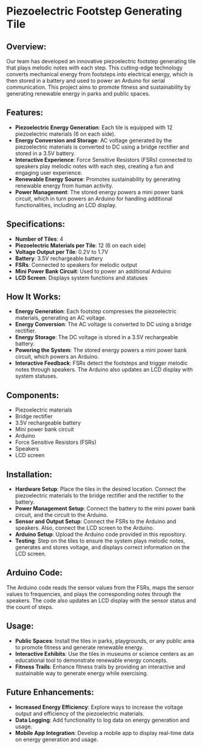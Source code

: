 # Piezoelectric Footstep Generating Tile

## Overview:
Our team has developed an innovative piezoelectric footstep generating tile that plays melodic notes with each step. This cutting-edge technology converts mechanical energy from footsteps into electrical energy, which is then stored in a battery and used to power an Arduino for serial communication. This project aims to promote fitness and sustainability by generating renewable energy in parks and public spaces.

## Features:
- **Piezoelectric Energy Generation**: Each tile is equipped with 12 piezoelectric materials (6 on each side).
- **Energy Conversion and Storage**: AC voltage generated by the piezoelectric materials is converted to DC using a bridge rectifier and stored in a 3.5V battery.
- **Interactive Experience**: Force Sensitive Resistors (FSRs) connected to speakers play melodic notes with each step, creating a fun and engaging user experience.
- **Renewable Energy Source**: Promotes sustainability by generating renewable energy from human activity.
- **Power Management**: The stored energy powers a mini power bank circuit, which in turn powers an Arduino for handling additional functionalities, including an LCD display.

## Specifications:
- **Number of Tiles**: 4
- **Piezoelectric Materials per Tile**: 12 (6 on each side)
- **Voltage Output per Tile**: 0.2V to 1.7V
- **Battery**: 3.5V rechargeable battery
- **FSRs**: Connected to speakers for melodic output
- **Mini Power Bank Circuit**: Used to power an additional Arduino
- **LCD Screen**: Displays system functions and statuses

## How It Works:
- **Energy Generation**: Each footstep compresses the piezoelectric materials, generating an AC voltage.
- **Energy Conversion**: The AC voltage is converted to DC using a bridge rectifier.
- **Energy Storage**: The DC voltage is stored in a 3.5V rechargeable battery.
- **Powering the System**: The stored energy powers a mini power bank circuit, which powers an Arduino.
- **Interactive Feedback**: FSRs detect the footsteps and trigger melodic notes through speakers. The Arduino also updates an LCD display with system statuses.

## Components:
- Piezoelectric materials
- Bridge rectifier
- 3.5V rechargeable battery
- Mini power bank circuit
- Arduino
- Force Sensitive Resistors (FSRs)
- Speakers
- LCD screen

## Installation:
- **Hardware Setup**: Place the tiles in the desired location. Connect the piezoelectric materials to the bridge rectifier and the rectifier to the battery.
- **Power Management Setup**: Connect the battery to the mini power bank circuit, and the circuit to the Arduino.
- **Sensor and Output Setup**: Connect the FSRs to the Arduino and speakers. Also, connect the LCD screen to the Arduino.
- **Arduino Setup**: Upload the Arduino code provided in this repository.
- **Testing**: Step on the tiles to ensure the system plays melodic notes, generates and stores voltage, and displays correct information on the LCD screen.

## Arduino Code:
The Arduino code reads the sensor values from the FSRs, maps the sensor values to frequencies, and plays the corresponding notes through the speakers. The code also updates an LCD display with the sensor status and the count of steps.

## Usage:
- **Public Spaces**: Install the tiles in parks, playgrounds, or any public area to promote fitness and generate renewable energy.
- **Interactive Exhibits**: Use the tiles in museums or science centers as an educational tool to demonstrate renewable energy concepts.
- **Fitness Trails**: Enhance fitness trails by providing an interactive and sustainable way to generate energy while exercising.

## Future Enhancements:
- **Increased Energy Efficiency**: Explore ways to increase the voltage output and efficiency of the piezoelectric materials.
- **Data Logging**: Add functionality to log data on energy generation and usage.
- **Mobile App Integration**: Develop a mobile app to display real-time data on energy generation and usage.
